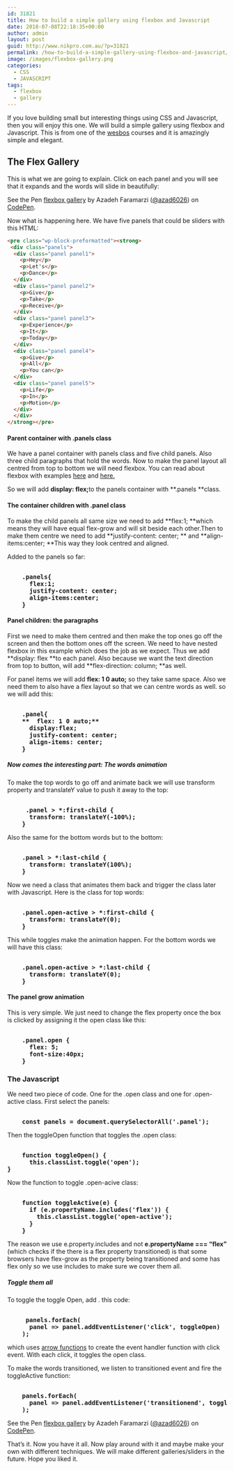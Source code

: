 ```yaml
---
id: 31821
title: How to build a simple gallery using flexbox and Javascript
date: 2018-07-08T22:18:35+00:00
author: admin
layout: post
guid: http://www.nikpro.com.au/?p=31821
permalink: /how-to-build-a-simple-gallery-using-flexbox-and-javascript/
image: /images/flexbox-gallery.png
categories:
  - CSS
  - JAVASCRIPT
tags:
  - flexbox
  - gallery
---
```

If you love building small but interesting things using CSS and Javascript, then you will enjoy this one. We will build a simple gallery using flexbox and Javascript. This is from one of the <a href="http://wesbos.com" target="_blank" rel="noopener noreferrer">wesbos</a> courses and it is amazingly simple and elegant.

## The Flex Gallery

This is what we are going to explain. Click on each panel and you will see that it expands and the words will slide in beautifully:

<p class="codepen" data-height="265" data-theme-id="0" data-slug-hash="ERqpJq" data-default-tab="css,result" data-user="azad6026" data-embed-version="2" data-pen-title="flexbox gallery">
  See the Pen <a href="https://codepen.io/azad6026/pen/ERqpJq/">flexbox gallery</a> by Azadeh Faramarzi (<a href="https://codepen.io/azad6026">@azad6026</a>) on <a href="https://codepen.io">CodePen</a>.
</p>



Now what is happening here. We have five panels that could be sliders with this HTML:
```html
<pre class="wp-block-preformatted"><strong>
 <div class="panels">  
  <div class="panel panel1">  
    <p>Hey</p>  
    <p>Let's</p>  
    <p>Dance</p>  
  </div>  
  <div class="panel panel2">  
    <p>Give</p>  
    <p>Take</p>  
    <p>Receive</p>  
  </div>  
  <div class="panel panel3">  
    <p>Experience</p>  
    <p>It</p>  
    <p>Today</p>  
  </div>  
  <div class="panel panel4">  
    <p>Give</p>  
    <p>All</p>  
    <p>You can</p>  
  </div>  
  <div class="panel panel5">  
    <p>Life</p>  
    <p>In</p>  
    <p>Motion</p>  
  </div>  
  </div>
</strong></pre>
```
#### Parent container with .panels class

We have a panel container with panels class and five child panels. Also three child paragraphs that hold the words. Now to make the panel layout all centred from top to bottom we will need flexbox.  You can read about flexbox with examples <a href="http://www.nikpro.com.au/flexbox-explained-in-a-simple-way-with-examples-part-1/" target="_blank" rel="noopener noreferrer">here</a> and <a href="http://www.nikpro.com.au/flexbox-explained-in-a-simple-way-with-examples-part-2/" target="_blank" rel="noopener noreferrer">here. </a>

So we will add <strong>display: flex;</strong>to the panels container with **.panels **class.

#### The container children with .panel class

To make the child panels all same size we need to add **flex:1; **which means they will have equal flex-grow and will sit beside each other.Then to make them centre we need to add **justify-content: center; ** and  **align-items:center; **This way they look centred and aligned. 

Added to the panels so far:
<pre class="wp-block-preformatted"><strong>
    <strong>.panels{</strong>
    <strong>  flex:1;</strong>
    <strong>  justify-content: center;</strong>
    <strong>  align-items:center;</strong>
    <strong>}</strong>
</strong></pre>
#### Panel children: the paragraphs

First we need to make them centred and then make the top ones go off the screen and then the bottom ones off the screen. We need to have nested flexbox in this example which does the job as we expect. Thus we add **display: flex **to each panel. Also because we want the text direction from top to button, will add **flex-direction: column; **as well.

For panel items we will add  **flex: 1 0 auto;** so they take same space. Also we need them to also have a flex layout so that we can centre words as well. so we will add this:
<pre class="wp-block-preformatted"><strong>
    <strong>.panel{</strong>
    **  flex: 1 0 auto;**
    <strong>  display:flex; </strong>
    <strong>  justify-content: center; </strong>
    <strong>  align-items: center;</strong>
    }
</strong></pre>
##### Now comes the interesting part:  The words animation

To make the top words to go off and animate back we will use transform property and translateY value to push it away to the top:
<pre class="wp-block-preformatted"><strong>
    <strong> .panel > *:first-child { </strong>
    <strong>  transform: translateY(-100%); </strong>
    <strong>}</strong>
</strong></pre>
Also the same for the bottom words but to the bottom:
<pre class="wp-block-preformatted"><strong>
    <strong>.panel > *:last-child { </strong>
    <strong>  transform: translateY(100%); </strong>
    <strong>}</strong>
</strong></pre>
Now we need a class that animates them back and trigger the class later with Javascript. Here is the class for top words:
<pre class="wp-block-preformatted"><strong>
    <strong>.panel.open-active > *:first-child { </strong>
    <strong>  transform: translateY(0); </strong>
    <strong>}</strong>
</strong></pre>
This while toggles make the animation happen. For the bottom words we will have this class:
<pre class="wp-block-preformatted"><strong>
    <strong>.panel.open-active > *:last-child { </strong>
    <strong>  transform: translateY(0); </strong>
    <strong>}</strong>
</strong></pre>
#### The panel grow animation

This is very simple. We just need to change the flex property once the box is clicked by assigning it the open class like this:
<pre class="wp-block-preformatted"><strong>
    <strong>.panel.open {</strong>  
    <strong>  flex: 5;</strong>  
    <strong>  font-size:40px;</strong>  
    <strong>}</strong>
</strong></pre>
### The Javascript

We need two piece of code. One for the .open class and one for .open-active class. First select the panels:
<pre class="wp-block-preformatted"><strong>
    <strong>const panels = document.querySelectorAll('.panel');</strong>
</strong></pre>
Then the toggleOpen function that toggles the .open class:
<pre class="wp-block-preformatted"><strong>
    <strong>function toggleOpen() {</strong>  
    <strong>  this.classList.toggle('open');</strong>  
<strong>}</strong>
</strong></pre>
Now the function to toggle .open-acive class:
<pre class="wp-block-preformatted"><strong>
    <strong>function toggleActive(e) {</strong>  
    <strong>  if (e.propertyName.includes('flex')) {</strong>  
    <strong>    this.classList.toggle('open-active');</strong>  
    <strong>  }</strong>  
    <strong>}</strong>
</strong></pre>
The reason we use e.property.includes and not **e.propertyName === &#8220;flex&#8221;** (which checks if the there is a flex property transitioned) is that some browsers have flex-grow as the property being transitioned and some has flex only so we use includes to make sure we cover them all.

##### Toggle them all

To toggle the toggle Open, add . this code:
<pre class="wp-block-preformatted"><strong>
    <strong> panels.forEach(</strong>
    <strong>  panel => panel.addEventListener('click', toggleOpen)</strong>
    <strong>);</strong>
</strong></pre>
which uses <a href="http://www.nikpro.com.au/all-you-need-to-know-about-arrow-functions-in-javascript/" target="_blank" rel="noopener noreferrer">arrow functions</a> to create the event handler function with click event. With each click, it toggles the open class.

To make the words transitioned, we listen to transitioned event and fire the toggleActive function:
<pre class="wp-block-preformatted"><strong>
    <strong>panels.forEach(</strong>
    <strong>  panel => panel.addEventListener('transitionend', toggleActive)</strong>
    <strong>);</strong>
</strong></pre>
<p class="codepen" data-height="265" data-theme-id="0" data-slug-hash="ERqpJq" data-default-tab="css,result" data-user="azad6026" data-embed-version="2" data-pen-title="flexbox gallery">
  See the Pen <a href="https://codepen.io/azad6026/pen/ERqpJq/">flexbox gallery</a> by Azadeh Faramarzi (<a href="https://codepen.io/azad6026">@azad6026</a>) on <a href="https://codepen.io">CodePen</a>.
</p>



That&#8217;s it. Now you have it all. Now play around with it and maybe make your own with different techniques. We will make different galleries/sliders in the future. Hope you liked it.
